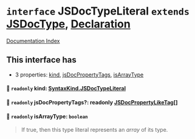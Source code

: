 # `interface` JSDocTypeLiteral `extends` [JSDocType](../interface.JSDocType/README.md), [Declaration](../interface.Declaration/README.md)

[Documentation Index](../README.md)

## This interface has

- 3 properties:
[kind](#-readonly-kind-syntaxkindjsdoctypeliteral),
[jsDocPropertyTags](#-readonly-jsdocpropertytags-readonly-jsdocpropertyliketag),
[isArrayType](#-readonly-isarraytype-boolean)


#### 📄 `readonly` kind: [SyntaxKind.JSDocTypeLiteral](../enum.SyntaxKind/README.md#jsdoctypeliteral--322)



#### 📄 `readonly` jsDocPropertyTags?: readonly [JSDocPropertyLikeTag](../interface.JSDocPropertyLikeTag/README.md)\[]



#### 📄 `readonly` isArrayType: `boolean`

> If true, then this type literal represents an *array* of its type.



